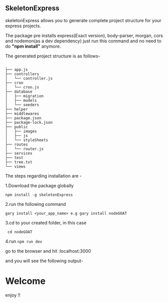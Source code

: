 
<h2>SkeletonExpress</h2>

skeletonExpress allows you to generate complete project structure for your express projects.

The package pre installs express(Exact version), body-parser, morgan, cors and nodemon(as a dev dependency) just run this command and no need to do **"npm install"** anymore.

The generated project structure is as follows-

```

├── app.js
├── controllers
│   └── controller.js
├── cron
│   └── cron.js
├── database
│   ├── migration
│   ├── models
│   └── seeders
├── helper
├── middlewares
├── package.json
├── package-lock.json
├── public
│   ├── images
│   ├── js
│   └── styleSheets
├── routes
│   └── router.js
├── services
├── test
├── tree.txt
└── views

```

The steps regarding installation are -

1.Download the package globally

``` npm install -g skeletonExpress ```

2.run the following command

```gary install <your_app_name> e.g gary install nodeGOAT```

3.cd to your created folder, in this case

``` cd nodeGOAT``` 

4.run
```npm run dev``` 

go to the browser and hit :localhost:3000

and you will see the following output-
<h1>Welcome </h1>

enjoy !!

